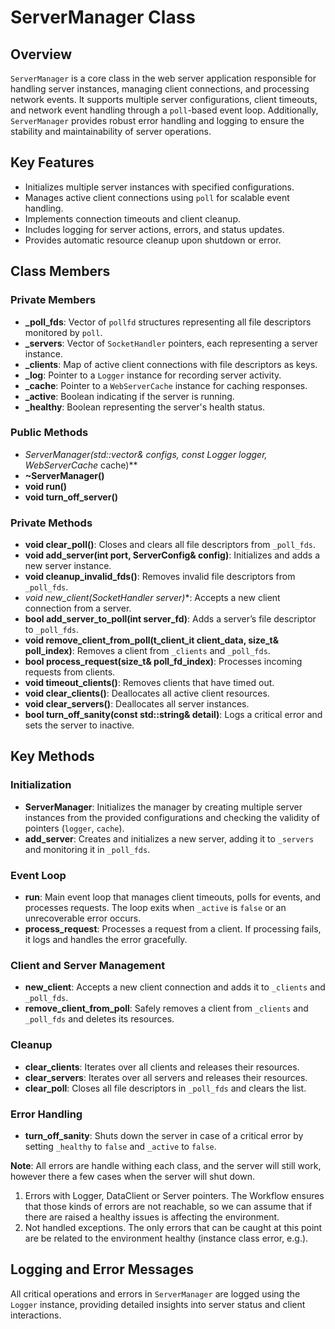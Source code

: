 # ServerManager Class

## Overview

`ServerManager` is a core class in the web server application responsible for handling server instances, managing client connections, and processing network events. It supports multiple server configurations, client timeouts, and network event handling through a `poll`-based event loop. Additionally, `ServerManager` provides robust error handling and logging to ensure the stability and maintainability of server operations.

## Key Features

- Initializes multiple server instances with specified configurations.
- Manages active client connections using `poll` for scalable event handling.
- Implements connection timeouts and client cleanup.
- Includes logging for server actions, errors, and status updates.
- Provides automatic resource cleanup upon shutdown or error.

## Class Members

### Private Members

- **_poll_fds**: Vector of `pollfd` structures representing all file descriptors monitored by `poll`.
- **_servers**: Vector of `SocketHandler` pointers, each representing a server instance.
- **_clients**: Map of active client connections with file descriptors as keys.
- **_log**: Pointer to a `Logger` instance for recording server activity.
- **_cache**: Pointer to a `WebServerCache` instance for caching responses.
- **_active**: Boolean indicating if the server is running.
- **_healthy**: Boolean representing the server's health status.

### Public Methods

- **ServerManager(std::vector<ServerConfig>& configs, const Logger* logger, WebServerCache* cache)**
- **~ServerManager()**
- **void run()**
- **void turn_off_server()**

### Private Methods

- **void clear_poll()**: Closes and clears all file descriptors from `_poll_fds`.
- **void add_server(int port, ServerConfig& config)**: Initializes and adds a new server instance.
- **void cleanup_invalid_fds()**: Removes invalid file descriptors from `_poll_fds`.
- **void new_client(SocketHandler* server)**: Accepts a new client connection from a server.
- **bool add_server_to_poll(int server_fd)**: Adds a server’s file descriptor to `_poll_fds`.
- **void remove_client_from_poll(t_client_it client_data, size_t& poll_index)**: Removes a client from `_clients` and `_poll_fds`.
- **bool process_request(size_t& poll_fd_index)**: Processes incoming requests from clients.
- **void timeout_clients()**: Removes clients that have timed out.
- **void clear_clients()**: Deallocates all active client resources.
- **void clear_servers()**: Deallocates all server instances.
- **bool turn_off_sanity(const std::string& detail)**: Logs a critical error and sets the server to inactive.

## Key Methods

### Initialization

- **ServerManager**: Initializes the manager by creating multiple server instances from the provided configurations and checking the validity of pointers (`logger`, `cache`).
- **add_server**: Creates and initializes a new server, adding it to `_servers` and monitoring it in `_poll_fds`.

### Event Loop

- **run**: Main event loop that manages client timeouts, polls for events, and processes requests. The loop exits when `_active` is `false` or an unrecoverable error occurs.
- **process_request**: Processes a request from a client. If processing fails, it logs and handles the error gracefully.

### Client and Server Management

- **new_client**: Accepts a new client connection and adds it to `_clients` and `_poll_fds`.
- **remove_client_from_poll**: Safely removes a client from `_clients` and `_poll_fds` and deletes its resources.

### Cleanup

- **clear_clients**: Iterates over all clients and releases their resources.
- **clear_servers**: Iterates over all servers and releases their resources.
- **clear_poll**: Closes all file descriptors in `_poll_fds` and clears the list.

### Error Handling

- **turn_off_sanity**: Shuts down the server in case of a critical error by setting `_healthy` to `false` and `_active` to `false`.

**Note**: All errors are handle withing each class, and the server will still work, however there a few cases when the server will shut down.
1. Errors with Logger, DataClient or Server pointers. The Workflow ensures that those kinds of errors are not reachable, so we can assume that if there are raised a healthy issues is affecting the environment.
2. Not handled exceptions. The only errors that can be caught at this point are be related to the environment healthy (instance class error, e.g.). 

## Logging and Error Messages

All critical operations and errors in `ServerManager` are logged using the `Logger` instance, providing detailed insights into server status and client interactions.

